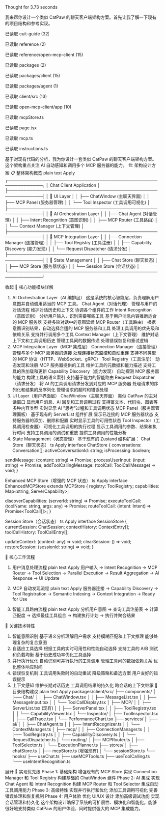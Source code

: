 Thought for 3.73 seconds

我来帮你设计一个类似 CatPaw 的聊天客户端架构方案。首先让我了解一下现有的项目结构和参考实现。

已读取
cuit-guide
(32)

已读取
reference
(2)

已读取
reference/open-mcp-client
(15)

已读取
packages
(2)

已读取
packages/client
(15)

已读取
packages/agent
(1)

已读取
client/src
(13)

已读取
open-mcp-client/app
(10)

已读取
mcpStore.ts

已读取
page.tsx

已读取
mcp.ts

已读取
instructions.ts

基于对现有代码的分析，我为你设计一套类似 CatPaw 的聊天客户端架构方案。这个架构重点关注 AI 自动感知和调用多个 MCP 服务器的能力。
🏗️ 架构设计方案
📋 整体架构概览
plain text
Apply
┌─────────────────────────────────────────────────────────────┐
│                    Chat Client Application                   │
├─────────────────────────────────────────────────────────────┤
│  📱 UI Layer                                                │
│  ├── ChatWindow (主聊天界面)                                 │
│  ├── MCP Panel (服务器管理)                                  │
│  └── Tool Inspector (工具调用可视化)                          │
├─────────────────────────────────────────────────────────────┤
│  🧠 AI Orchestration Layer                                 │
│  ├── Chat Agent (对话管理)                                   │
│  ├── Intent Recognition (意图识别)                           │
│  ├── MCP Router (工具路由)                                   │
│  └── Context Manager (上下文管理)                            │
├─────────────────────────────────────────────────────────────┤
│  🔌 MCP Integration Layer                                   │
│  ├── Connection Manager (连接管理)                           │
│  ├── Tool Registry (工具注册)                                │
│  ├── Capability Discovery (能力发现)                         │
│  └── Request Dispatcher (请求分发)                           │
├─────────────────────────────────────────────────────────────┤
│  💾 State Management                                        │
│  ├── Chat Store (聊天状态)                                   │
│  ├── MCP Store (服务器状态)                                  │
│  └── Session Store (会话状态)                                │
└─────────────────────────────────────────────────────────────┘

收起
🎯 核心功能模块详解
1. AI Orchestration Layer（AI 编排层）
这是系统的核心智能层，负责理解用户意图并自动调用适当的 MCP 工具。
Chat Agent（对话代理）
管理与用户的对话流程
维护对话历史和上下文
协调各个组件的工作
Intent Recognition（意图识别）
分析用户输入，识别需要哪些工具
基于用户消息内容推断适合的 MCP 服务器
支持多轮对话中的意图延续
MCP Router（工具路由）
根据意图识别结果，自动选择合适的 MCP 服务器和工具
处理工具调用的优先级和依赖关系
支持并行调用多个工具
Context Manager（上下文管理）
维护对话上下文和工具调用历史
管理工具间的数据传递
处理错误恢复和重试逻辑
2. MCP Integration Layer（MCP 集成层）
Connection Manager（连接管理）
管理与多个 MCP 服务器的连接
处理连接状态监控和自动重连
支持不同类型的 MCP 协议（HTTP、WebSocket、gRPC）
Tool Registry（工具注册）
动态发现和注册 MCP 服务器提供的工具
维护工具的元数据和能力描述
支持工具的热加载和更新
Capability Discovery（能力发现）
自动探测 MCP 服务器的能力
构建工具的语义索引
支持基于能力的智能路由
Request Dispatcher（请求分发）
将 AI 的工具调用请求分发到对应的 MCP 服务器
处理请求的序列化和结果的反序列化
管理请求的超时和错误处理
3. UI Layer（用户界面层）
ChatWindow（主聊天界面）
类似 CatPaw 的主对话窗口
显示用户消息、AI 回复和工具调用过程
支持富文本、代码块、图表等多种内容类型
实时显示 AI "思考"过程和工具调用状态
MCP Panel（服务器管理面板）
基于现有的 ServerList 组件扩展
显示已连接的 MCP 服务器状态
支持服务器的添加、删除和配置
实时显示工具的可用性状态
Tool Inspector（工具调用检查器）
可视化工具调用的执行过程
显示工具调用的参数、结果和执行时间
支持工具调用的调试和重放
提供工具调用的性能分析
4. State Management（状态管理）
基于现有的 Zustand 结构扩展：
Chat Store（聊天状态）
ts
Apply
interface ChatStore {
  conversations: Conversation[];
  activeConversationId: string;
  isProcessing: boolean;
  
  sendMessage: (content: string) => Promise<void>;
  processUserInput: (input: string) => Promise<void>;
  addToolCallingMessage: (toolCall: ToolCallMessage) => void;
}

Enhanced MCP Store（增强的 MCP 状态）
ts
Apply
interface EnhancedMCPStore extends MCPStore {
  registry: ToolRegistry;
  capabilities: Map<string, ServerCapability>;
  
  discoverCapabilities: (serverId: string) => Promise<void>;
  executeToolCall: (toolName: string, args: any) => Promise<any>;
  routeToolCall: (intent: Intent) => Promise<ToolCall[]>;
}

Session Store（会话状态）
ts
Apply
interface SessionStore {
  currentSession: ChatSession;
  contextHistory: ContextEntry[];
  toolCallHistory: ToolCallEntry[];
  
  updateContext: (context: any) => void;
  clearSession: () => void;
  restoreSession: (sessionId: string) => void;
}

🔄 核心工作流程
1. 用户消息处理流程
plain text
Apply
用户输入 → Intent Recognition → MCP Router → Tool Selection → 
Parallel Execution → Result Aggregation → AI Response → UI Update

2. MCP 自动发现流程
plain text
Apply
服务器连接 → Capability Discovery → Tool Registration → 
Semantic Indexing → Context Integration → Ready for Use

3. 智能工具路由流程
plain text
Apply
分析用户意图 → 查询工具注册表 → 计算匹配度 → 
选择最佳工具组合 → 构建执行计划 → 执行并聚合结果

🎨 关键技术特性
1. 智能意图识别
基于语义分析理解用户需求
支持模糊匹配和上下文推理
能够处理复杂的复合意图
2. 自适应工具选择
根据工具的实时可用性和性能自动选择
支持工具的 A/B 测试和负载均衡
基于历史成功率优化工具选择
3. 并行执行优化
自动识别可并行执行的工具调用
管理工具间的数据依赖关系
优化整体响应时间
4. 错误恢复机制
工具调用失败时的自动重试
降级策略和备选方案
用户友好的错误提示
5. 上下文感知
维护长期对话历史
工具调用结果的持久化
跨会话的上下文继承
📁 目录结构建议
plain text
Apply
packages/client/src/
├── components/
│   ├── Chat/
│   │   ├── ChatWindow.tsx
│   │   ├── MessageList.tsx
│   │   ├── MessageInput.tsx
│   │   └── ToolCallDisplay.tsx
│   ├── MCP/
│   │   ├── ServerList.tsx (现有)
│   │   ├── ServerPanel.tsx
│   │   ├── ToolRegistry.tsx
│   │   └── CapabilityViewer.tsx
│   └── Inspector/
│       ├── ToolInspector.tsx
│       ├── CallTrace.tsx
│       └── PerformanceChart.tsx
├── services/
│   ├── ai/
│   │   ├── ChatAgent.ts
│   │   ├── IntentRecognizer.ts
│   │   └── ContextManager.ts
│   ├── mcp/
│   │   ├── ConnectionManager.ts
│   │   ├── ToolRegistry.ts
│   │   ├── CapabilityDiscovery.ts
│   │   └── RequestDispatcher.ts
│   └── routing/
│       ├── MCPRouter.ts
│       ├── ToolSelector.ts
│       └── ExecutionPlanner.ts
├── stores/
│   ├── chatStore.ts
│   ├── mcpStore.ts (增强现有)
│   └── sessionStore.ts
└── hooks/
    ├── useChat.ts
    ├── useMCPTools.ts
    ├── useToolCalling.ts
    └── useIntentRecognition.ts

展开
🚀 实现优先级
Phase 1: 基础架构
增强现有的 MCP Store
实现 Connection Manager 和 Tool Registry
构建基础的 ChatWindow 组件
Phase 2: AI 集成
实现 Chat Agent 和 Intent Recognition
构建 MCP Router 和 Tool Selector
集成自动工具调用能力
Phase 3: 高级特性
实现并行执行和优化
添加工具调用可视化
完善错误处理和恢复机制
Phase 4: 用户体验
优化 UI/UX 设计
添加高级调试功能
实现会话管理和持久化
这个架构设计确保了系统的可扩展性、模块化和智能化，能够很好地支持类似 CatPaw 的用户体验，同时提供强大的 MCP 集成能力。